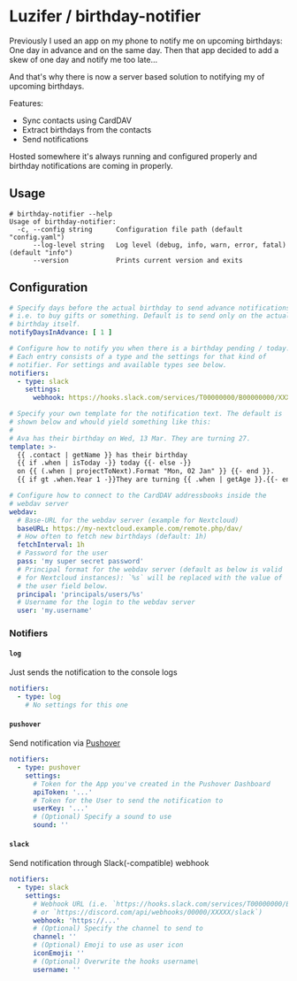 # Luzifer / birthday-notifier

Previously I used an app on my phone to notify me on upcoming birthdays: One day in advance and on the same day. Then that app decided to add a skew of one day and notify me too late…

And that's why there is now a server based solution to notifying my of upcoming birthdays.

Features:

- Sync contacts using CardDAV
- Extract birthdays from the contacts
- Send notifications

Hosted somewhere it's always running and configured properly and birthday notifications are coming in properly.

## Usage

```console
# birthday-notifier --help
Usage of birthday-notifier:
  -c, --config string      Configuration file path (default "config.yaml")
      --log-level string   Log level (debug, info, warn, error, fatal) (default "info")
      --version            Prints current version and exits
```

## Configuration

```yaml
# Specify days before the actual birthday to send advance notifications
# i.e. to buy gifts or something. Default is to send only on the actual
# birthday itself.
notifyDaysInAdvance: [ 1 ]

# Configure how to notify you when there is a birthday pending / today.
# Each entry consists of a type and the settings for that kind of
# notifier. For settings and available types see below.
notifiers:
  - type: slack
    settings:
      webhook: https://hooks.slack.com/services/T00000000/B00000000/XXXXXXXXXXXXXXXXXXXXXXXX

# Specify your own template for the notification text. The default is
# shown below and whould yield something like this:
#
# Ava has their birthday on Wed, 13 Mar. They are turning 27.
template: >-
  {{ .contact | getName }} has their birthday
  {{ if .when | isToday -}} today {{- else -}}
  on {{ (.when | projectToNext).Format "Mon, 02 Jan" }} {{- end }}.
  {{ if gt .when.Year 1 -}}They are turning {{ .when | getAge }}.{{- end }}

# Configure how to connect to the CardDAV addressbooks inside the
# webdav server
webdav:
  # Base-URL for the webdav server (example for Nextcloud)
  baseURL: https://my-nextcloud.example.com/remote.php/dav/
  # How often to fetch new birthdays (default: 1h)
  fetchInterval: 1h
  # Password for the user
  pass: 'my super secret password'
  # Principal format for the webdav server (default as below is valid
  # for Nextcloud instances): `%s` will be replaced with the value of
  # the user field below.
  principal: 'principals/users/%s'
  # Username for the login to the webdav server
  user: 'my.username'
```

### Notifiers

#### `log`

Just sends the notification to the console logs

```yaml
notifiers:
  - type: log
    # No settings for this one
```

#### `pushover`

Send notification via [Pushover](https://pushover.net)

```yaml
notifiers:
  - type: pushover
    settings:
      # Token for the App you've created in the Pushover Dashboard
      apiToken: '...' 
      # Token for the User to send the notification to
      userKey: '...'
      # (Optional) Specify a sound to use
      sound: ''
```

#### `slack`

Send notification through Slack(-compatible) webhook

```yaml
notifiers:
  - type: slack
    settings:
      # Webhook URL (i.e. `https://hooks.slack.com/services/T00000000/B00000000/XXXXXXXXXXXXXXXXXXXXXXXX`
      # or `https://discord.com/api/webhooks/00000/XXXXX/slack`)
      webhook: 'https://...'
      # (Optional) Specify the channel to send to
      channel: ''
      # (Optional) Emoji to use as user icon
      iconEmoji: ''
      # (Optional) Overwrite the hooks username\
      username: ''
```
